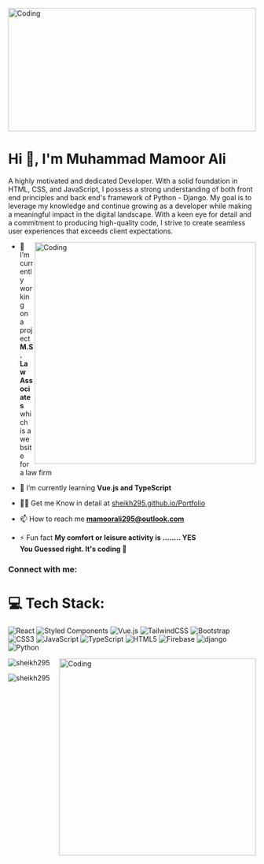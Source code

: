 <img alt="Coding" width="100%" height="250px" src="https://i.pinimg.com/originals/9d/8d/cd/9d8dcd32f4615963f42e428366c096f1.gif">

<h1>Hi 👋, I'm Muhammad Mamoor Ali</h1>
<p>A highly motivated and dedicated Developer. With a solid foundation in HTML, CSS, and JavaScript, I possess a strong understanding of both front end principles and back end's framework of Python - Django. My goal is to leverage my knowledge and continue growing as a developer while making a meaningful impact in the digital landscape. With a keen eye for detail and a commitment to producing high-quality code, I strive to create seamless user experiences that exceeds client expectations.</p>

<img align="right" alt="Coding" width="450px" src="https://thumbs.gfycat.com/AstonishingDentalGermanspitz-size_restricted.gif">

- 🔭 I’m currently working on a project **M.S. Law Associates** which is a website for a law firm

- 🌱 I’m currently learning **Vue.js and TypeScript**

- 👨‍💻 Get me Know in detail at [sheikh295.github.io/Portfolio](sheikh295.github.io/Portfolio)

- 📫 How to reach me **mamoorali295@outlook.com**

- ⚡ Fun fact **My comfort or leisure activity is ........ YES </br> You Guessed right. It's coding 👀**

<h3 align="left">Connect with me:</h3>
<p align="left">
</p>

# 💻 Tech Stack:
 ![React](https://img.shields.io/badge/react-%2320232a.svg?style=for-the-badge&logo=react&logoColor=%2361DAFB) ![Styled Components](https://img.shields.io/badge/styled--components-DB7093?style=for-the-badge&logo=styled-components&logoColor=white) ![Vue.js](https://img.shields.io/badge/Vue.js-35495E?style=for-the-badge&logo=vuedotjs&logoColor=4FC08D) ![TailwindCSS](https://img.shields.io/badge/tailwindcss-%2338B2AC.svg?style=for-the-badge&logo=tailwind-css&logoColor=white) ![Bootstrap](https://img.shields.io/badge/bootstrap-%23323330.svg?style=for-the-badge&logo=bootstrap&logoColor=%23F7DF1E) ![CSS3](https://img.shields.io/badge/css3-%231572B6.svg?style=for-the-badge&logo=css3&logoColor=white) ![JavaScript](https://img.shields.io/badge/javascript-%23323330.svg?style=for-the-badge&logo=javascript&logoColor=%23F7DF1E) ![TypeScript](https://img.shields.io/badge/typescript-%23404d59.svg?style=for-the-badge&logo=typescript&logoColor=%2361DAFB) ![HTML5](https://img.shields.io/badge/html5-%23E34F26.svg?style=for-the-badge&logo=html5&logoColor=white) ![Firebase](https://img.shields.io/badge/firebase-%23039BE5.svg?style=for-the-badge&logo=firebase) ![django](https://img.shields.io/badge/django-%234ea94b.svg?style=for-the-badge&logo=django&logoColor=white) ![Python](https://img.shields.io/badge/python-%23323330.svg?style=for-the-badge&logo=python&logoColor=%23F7DF1E)


<img align="right" alt="Coding" width="400" src="https://i.giphy.com/media/xTiTngBQncyTMceuXK/giphy.gif">


<p><img align="center" src="https://github-readme-stats.vercel.app/api/top-langs?username=sheikh295&show_icons=true&locale=en&layout=compact" alt="sheikh295" /></p>


<p><img align="center" style="margin-top: '10px';" src="https://github-readme-streak-stats.herokuapp.com/?user=sheikh295&" alt="sheikh295" /></p>

